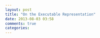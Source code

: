 ```yaml
---
layout: post
title: "On the Executable Representation"
date: 2013-08-03 03:58
comments: true
categories: 
---
```

